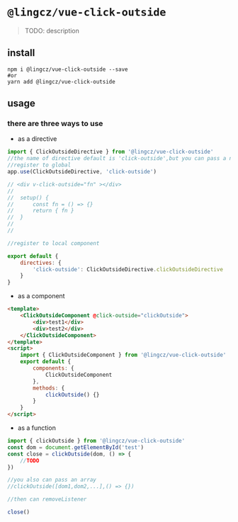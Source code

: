 # `@lingcz/vue-click-outside`

> TODO: description

## install

```shell
npm i @lingcz/vue-click-outside --save
#or
yarn add @lingcz/vue-click-outside
```

## usage

### there are three ways to use

-   as a directive

```javascript
import { ClickOutsideDirective } from '@lingcz/vue-click-outside'
//the name of directive default is 'click-outside',but you can pass a name as second param
//register to global
app.use(ClickOutsideDirective, 'click-outside')

// <div v-click-outside="fn" ></div>
//
//  setup() {
//      const fn = () => {}
//      return { fn }
//  }
//
//

//register to local component

export default {
    directives: {
        'click-outside': ClickOutsideDirective.clickOutsideDirective
    }
}
```

-   as a component

```html
<template>
    <ClickOutsideComponent @click-outside="clickOutside">
        <div>test1</div>
        <div>test2</div>
    </ClickOutsideComponent>
</template>
<script>
    import { ClickOutsideComponent } from '@lingcz/vue-click-outside'
    export default {
        components: {
            ClickOutsideComponent
        },
        methods: {
            clickOutside() {}
        }
    }
</script>
```

-   as a function

```javascript
import { clickOutside } from '@lingcz/vue-click-outside'
const dom = document.getElementById('test')
const close = clickOutside(dom, () => {
    //TODO
})

//you also can pass an array
//clickOutside([dom1,dom2,...],() => {})

//then can removeListener

close()
```
